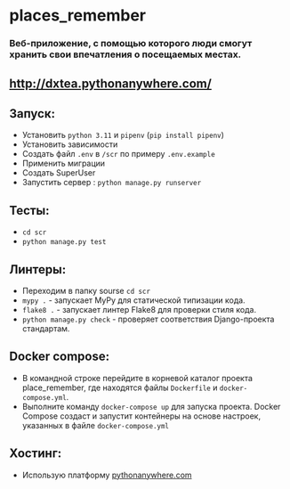 # places_remember
### Веб-приложение, с помощью которого люди смогут хранить свои впечатления о посещаемых местах.
## http://dxtea.pythonanywhere.com/
## Запуск:
* Установить `python 3.11` и `pipenv` (`pip install pipenv`) 
* Установить зависимости
* Создать файл `.env` в `/scr` по примеру `.env.example`
* Применить миграции
* Создать SuperUser
* Запустить сервер : `python manage.py runserver`
## Тесты:
* `cd scr` 
* `python manage.py test`
## Линтеры:
* Переходим в папку sourse `cd scr`
* `mypy .` - запускает MyPy для статической типизации кода.
* `flake8 .` - запускает линтер Flake8 для проверки стиля кода.
* `python manage.py check` - проверяет соответствия Django-проекта стандартам.
## Docker compose:
* В командной строке перейдите в корневой каталог проекта place_remember, где находятся файлы `Dockerfile` и `docker-compose.yml`.
* Выполните команду `docker-compose up` для запуска проекта. Docker Compose создаст и запустит контейнеры на основе настроек, указанных в файле `docker-compose.yml`
## Хостинг:
* Использую платформу [pythonanywhere.com](https://www.pythonanywhere.com/)
